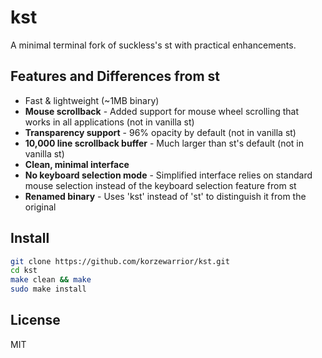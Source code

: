 # kst

A minimal terminal fork of suckless's st with practical enhancements.

## Features and Differences from st

- Fast & lightweight (~1MB binary)
- **Mouse scrollback** - Added support for mouse wheel scrolling that works in all applications (not in vanilla st)
- **Transparency support** - 96% opacity by default (not in vanilla st)
- **10,000 line scrollback buffer** - Much larger than st's default (not in vanilla st)
- **Clean, minimal interface**
- **No keyboard selection mode** - Simplified interface relies on standard mouse selection instead of the keyboard selection feature from st
- **Renamed binary** - Uses 'kst' instead of 'st' to distinguish it from the original

## Install

```bash
git clone https://github.com/korzewarrior/kst.git
cd kst
make clean && make
sudo make install
```

## License

MIT 